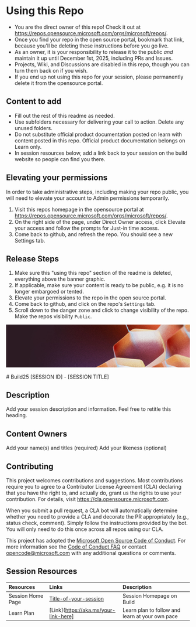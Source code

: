 

# Using this Repo

- You are the direct owner of this repo!  Check it out at [https://repos.opensource.microsoft.com/orgs/microsoft/repos/<this-repo>](https://repos.opensource.microsoft.com/orgs/microsoft/repos/<this-repo>).
- Once you find your repo in the open source portal, bookmark that link, because you'll be deleting these instructions before you go live.
- As an owner, it is your responsibility to release it to the public _and_ maintain it up until December 1st, 2025, including PRs and Issues.
- Projects, Wiki, and Discussions are disabled in this repo, though you can turn them back on if you wish.
- If you end up not using this repo for your session, please permanently delete it from the opensource portal.

## Content to add
- Fill out the rest of this readme as needed.
- Use subfolders necessary for delivering your call to action. Delete any unused folders.
- Do not substitute official product documentation posted on learn with content posted in this repo.  Official product documentation belongs on Learn only.
- In session resources below, add a link back to your session on the build website so people can find you there.

## Elevating your permissions
In order to take administrative steps, including making your repo public, you will need to elevate your account to Admin permissions temporarily.
1. Visit this repos homepage in the opensource portal at https://repos.opensource.microsoft.com/orgs/microsoft/repos/<this-repo>.
1. On the right side of the page, under Direct Owner access, click Elevate your access and follow the prompts for Just-in time access.
2. Come back to github, and refresh the repo.  You should see a new Settings tab.

## Release Steps
1. Make sure this "using this repo" section of the readme is deleted, everything above the banner graphic.
2. If applicable, make sure your content is ready to be public, e.g. it is no longer embargoed or tented.
3. Elevate your permissions to the repo in the open source portal.
4. Come back to github, and click on the repo's `Settings` tab.
5. Scroll down to the danger zone and click to change visibility of the repo.  Make the repos visibility `Public`.

<p align="center">
<img src="img/banner.jpg" alt="decorative banner" width="1200"/>
</p>
# Build25 [SESSION ID] - [SESSION TITLE]

## Description

Add your session description and information.  Feel free to retitle this heading.

## Content Owners

Add your name(s) and titles (required)
Add your likeness (optional)

## Contributing

This project welcomes contributions and suggestions.  Most contributions require you to agree to a
Contributor License Agreement (CLA) declaring that you have the right to, and actually do, grant us
the rights to use your contribution. For details, visit https://cla.opensource.microsoft.com.

When you submit a pull request, a CLA bot will automatically determine whether you need to provide
a CLA and decorate the PR appropriately (e.g., status check, comment). Simply follow the instructions
provided by the bot. You will only need to do this once across all repos using our CLA.

This project has adopted the [Microsoft Open Source Code of Conduct](https://opensource.microsoft.com/codeofconduct/).
For more information see the [Code of Conduct FAQ](https://opensource.microsoft.com/codeofconduct/faq/) or
contact [opencode@microsoft.com](mailto:opencode@microsoft.com) with any additional questions or comments.

## Session Resources 

| Resources          | Links                             | Description        |
|:-------------------|:----------------------------------|:-------------------|
| Session Home Page | [Title-of-your-session](https://build.microsoft.com/en-US/sessions/) | Session Homepage on Build|
| Learn Plan  | [Link](https://aka.ms/your-link-here] | Learn plan to follow and learn at your own pace|

